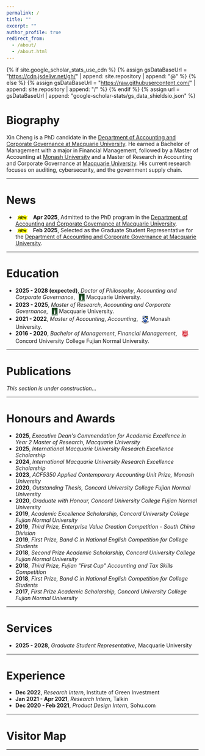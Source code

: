 ```yaml
---
permalink: /
title: ""
excerpt: ""
author_profile: true
redirect_from: 
  - /about/
  - /about.html
---
```


{% if site.google_scholar_stats_use_cdn %}
{% assign gsDataBaseUrl = "https://cdn.jsdelivr.net/gh/" | append: site.repository | append: "@" %}
{% else %}
{% assign gsDataBaseUrl = "https://raw.githubusercontent.com/" | append: site.repository | append: "/" %}
{% endif %}
{% assign url = gsDataBaseUrl | append: "google-scholar-stats/gs_data_shieldsio.json" %}

<span class='anchor' id='about-me'></span>

# Biography
Xin Cheng is a PhD candidate in the [Department of Accounting and Corporate Governance at Macquarie University](https://www.mq.edu.au/macquarie-business-school/our-departments/department-of-accounting-and-corporate-governance). He earned a Bachelor of Management with a major in Financial Management, followed by a Master of Accounting at [Monash University](https://www.monash.edu/) and a Master of Research in Accounting and Corporate Governance at [Macquarie University](https://www.mq.edu.au). His current research focuses on auditing, cybersecurity, and the government supply chain.

---

# News
- <img src="/images/new.png" alt="NEW" style="height:14px; vertical-align:middle; margin-right:6px;"> <strong>Apr 2025</strong>, Admitted to the PhD program in the [Department of Accounting and Corporate Governance at Macquarie University](https://www.mq.edu.au/macquarie-business-school/our-departments/department-of-accounting-and-corporate-governance).
- <img src="/images/new.png" alt="NEW" style="height:14px; vertical-align:middle; margin-right:6px;"> <strong>Feb 2025</strong>, Selected as the Graduate Student Representative for the [Department of Accounting and Corporate Governance at Macquarie University](https://www.mq.edu.au/macquarie-business-school/our-departments/department-of-accounting-and-corporate-governance).

---

# Education
- **2025 - 2028 (expected)**, *Doctor of Philosophy*, *Accounting and Corporate Governance*, <a href="https://www.mq.edu.au"><img src="/images/mq.png" alt="link" style="height:20px; vertical-align:middle; margin-left:6px;"></a> Macquarie University. 
- **2023 - 2025**, *Master of Research*, *Accounting and Corporate Governance*, <a href="https://www.mq.edu.au"><img src="/images/mq.png" alt="link" style="height:20px; vertical-align:middle; margin-left:6px;"></a> Macquarie University.
- **2021 - 2022**, *Master of Accounting*, *Accounting*, <a href="https://www.monash.edu/"><img src="/images/monash.png" alt="link" style="height:20px; vertical-align:middle; margin-left:6px;"></a> Monash University.
- **2016 - 2020**, *Bachelor of Management*, *Financial Management*, <a href="https://cuc.fjnu.edu.cn/"><img src="/images/cuc.png" alt="link" style="height:20px; vertical-align:middle; margin-left:6px;"></a> Concord University College Fujian Normal University.
 
---

# Publications
*This section is under construction...*

---

# Honours and Awards
- **2025**, *Executive Dean's Commendation for Academic Excellence in Year 2 Master of Research, Macquarie University*
- **2025**, *International Macquarie University Research Excellence Scholarship*
- **2024**, *International Macquarie University Research Excellence Scholarship*
- **2023**, *ACF5350 Applied Contemporary Accounting Unit Prize, Monash University*
- **2020**, *Outstanding Thesis, Concord University College Fujian Normal University*
- **2020**, *Graduate with Honour, Concord University College Fujian Normal University*
- **2019**, *Academic Excellence Scholarship, Concord University College Fujian Normal University*
- **2019**, *Third Prize, Enterprise Value Creation Competition - South China Division*
- **2019**, *First Prize, Band C in National English Competition for College Students*
- **2018**, *Second Prize Academic Scholarship, Concord University College Fujian Normal University*
- **2018**, *Third Prize, Fujian "First Cup" Accounting and Tax Skills Competition*
- **2018**, *First Prize, Band C in National English Competition for College Students*
- **2017**, *First Prize Academic Scholarship, Concord University College Fujian Normal University*

---

# Services
- **2025 - 2028**, *Graduate Student Representative*, Macquarie University


---

# Experience
- **Dec 2022**, *Research Intern*, Institute of Green Investment
- **Jan 2021 - Apr 2021**, *Research Intern*, Talkin
- **Dec 2020 - Feb 2021**, *Product Design Intern*, Sohu.com

---

# Visitor Map
<script type='text/javascript' id='clustrmaps' src='//cdn.clustrmaps.com/map_v2.js?cl=2800f6&w=500&t=tt&d=HoRJThtHijHWdO8uLUYMKulUY9oUFt53CeV9aYiy77c&co=ffffff&ct=040000'></script>

---